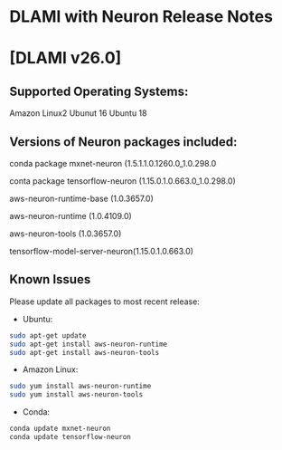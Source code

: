 # DLAMI with Neuron Release Notes

# [DLAMI v26.0]

## Supported Operating Systems:

Amazon Linux2
Ubunut 16
Ubuntu 18

## Versions of Neuron packages included:

conda package mxnet-neuron (1.5.1.1.0.1260.0_1.0.298.0

conta package tensorflow-neuron (1.15.0.1.0.663.0_1.0.298.0)

aws-neuron-runtime-base (1.0.3657.0)

aws-neuron-runtime (1.0.4109.0)

aws-neuron-tools (1.0.3657.0)

tensorflow-model-server-neuron(1.15.0.1.0.663.0)



## Known Issues

Please update all packages to most recent release:

*  Ubuntu:

```bash
sudo apt-get update
sudo apt-get install aws-neuron-runtime
sudo apt-get install aws-neuron-tools
```

*  Amazon Linux:
```bash
sudo yum install aws-neuron-runtime
sudo yum install aws-neuron-tools
```
*  Conda:
```bash
conda update mxnet-neuron
conda update tensorflow-neuron
```



